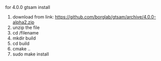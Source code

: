 for 4.0.0 gtsam install
  1. download from link:
https://github.com/borglab/gtsam/archive/4.0.0-alpha2.zip
  2. unzip the file
  3. cd /filename
  4. mkdir build
  5. cd build
  6. cmake ..
  7. sudo make install
